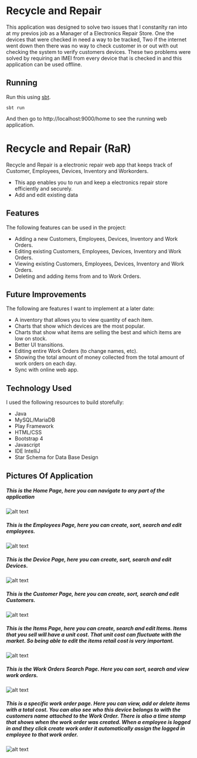 # Recycle and Repair
This application was designed to solve two issues that I constanlty ran into at my previos job as a Manager of a Electronics Repair Store. One the devices that were checked in need a way to be tracked, Two if the internet went down then there was no way to check customer in or out with out checking the system to verify customers devices. These two problems were solved by requiring an IMEI from every device that is checked in and this application can be used offline. 

## Running

Run this using [sbt](http://www.scala-sbt.org/).  

```
sbt run
```

And then go to http://localhost:9000/home to see the running web application.


# Recycle and Repair (RaR)

Recycle and Repair is a electronic repair web app that keeps track of Customer, Employees, Devices, Inventory and Workorders.
- This app enables you to run and keep a electronics repair store efficiently and securely.
- Add and edit existing data

## Features
The following features can be used in the project:

- Adding a new Customers, Employees, Devices, Inventory and Work Orders.
- Editing existing Customers, Employees, Devices, Inventory and Work Orders.
- Viewing existing Customers, Employees, Devices, Inventory and Work Orders.
- Deleting and adding items from and to Work Orders.


## Future Improvements
The following are features I want to implement at a later date:

- A inventory that allows you to view quantity of each item.  
- Charts that show which devices are the most popular.
- Charts that show what items are selling the best and which items are low on stock.
- Better UI transitions.
- Editing entire Work Orders (to change names, etc).
- Showing the total amount of money collected from the total amount of work orders on each day.
- Sync with online web app. 

## Technology Used
I used the following resources to build storefully:

- Java
- MySQL/MariaDB
- Play Framework
- HTML/CSS
- Bootstrap 4
- Javascript
- IDE IntelliJ
- Star Schema for Data Base Design

## Pictures Of Application
##### This is the Home Page, here you can navigate to any part of the application

![alt text](https://raw.githubusercontent.com/Taitmon/RecycleAndRepair/master/public/images/Home%20Page.PNG)

##### This is the Employees Page, here you can create, sort, search and edit employees.

![alt text](https://raw.githubusercontent.com/Taitmon/RecycleAndRepair/master/public/images/Emplyees%20Page.PNG)

##### This is the Device Page, here you can create, sort, search and edit Devices.

![alt text](https://raw.githubusercontent.com/Taitmon/RecycleAndRepair/master/public/images/Device%20Page.PNG)

##### This is the Customer Page, here you can create, sort, search and edit Customers.

![alt text](https://raw.githubusercontent.com/Taitmon/RecycleAndRepair/master/public/images/Customer%20Page.PNG)

##### This is the Items Page, here you can create, search and edit Items. Items that you sell will have a unit cost. That unit cost can fluctuate with the market. So being able to edit the items  retail cost is very important. 

![alt text](https://raw.githubusercontent.com/Taitmon/RecycleAndRepair/master/public/images/Items%20Page.PNG)

##### This is the Work Orders Search Page. Here you can sort, search and view work orders.

![alt text](https://raw.githubusercontent.com/Taitmon/RecycleAndRepair/master/public/images/Work%20Orders%20Page.PNG)

##### This is a specific work order page. Here you can view, add or delete items with a total cost. You can also see who this device belongs to with the customers name attached to the Work Order. There is also a time stamp that shows when the work order was created. When a employee is logged in and they click create work order it automatically assign the logged in employee to that work order.

![alt text](https://raw.githubusercontent.com/Taitmon/RecycleAndRepair/master/public/images/Work%20Order%20Page.PNG)



